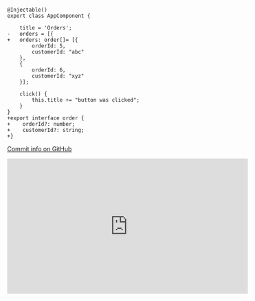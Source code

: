 ﻿
```csdiff
@Injectable()
export class AppComponent {

    title = 'Orders';
-   orders = [{
+   orders: order[]= [{
        orderId: 5,
        customerId: "abc"
    },
    {
        orderId: 6,
        customerId: "xyz"
    }];

    click() {
        this.title += "button was clicked";
    }
}
+export interface order {
+    orderId?: number;
+    customerId?: string;
+}
```

[Commit info on GitHub](https://github.com/FireflyMigration/ENV.Web/commit/faba13fba6f735d21efbf4ecb1e85ec6ea8ed730)



<iframe width="560" height="315" src="https://www.youtube.com/embed/0Eh0gw0VQ_A?list=PL1DEQjXG2xnLvNcbYEN0lYoc7KLROIjeK" frameborder="0" allowfullscreen></iframe>
